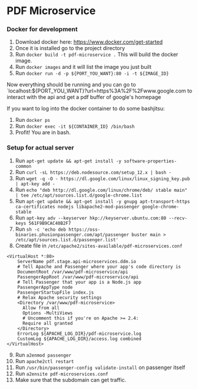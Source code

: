 # PDF Microservice

### Docker for development
1. Download docker here: https://www.docker.com/get-started
2. Once it is installed go to the project directory
3. Run `docker build -t pdf-microservice .` This will build the docker image.
4. Run `docker images` and it will list the image you just built
5. Run `docker run -d -p ${PORT_YOU_WANT}:80 -i -t ${IMAGE_ID}`

Now everything should be running and you can go to `localhost:${PORT_YOU_WANT}?url=https%3A%2F%2Fwww.google.com to interact with the api and get a pdf buffer of google's homepage

If you want to log into the docker container to do some bashjitsu:
1. Run `docker ps`
2. Run `docker exec -it ${CONTAINER_ID} /bin/bash`
3. Profit! You are in bash.

### Setup for actual server
1. Run `apt-get update && apt-get install -y software-properties-common`
2. Run `curl -sL https://deb.nodesource.com/setup_12.x | bash -`
3. Run `wget -q -O - https://dl.google.com/linux/linux_signing_key.pub | apt-key add -`
4. Run `echo "deb http://dl.google.com/linux/chrome/deb/ stable main" | tee /etc/apt/sources.list.d/google-chrome.list`
5. Run `apt-get update && apt-get install -y gnupg apt-transport-https ca-certificates nodejs libapache2-mod-passenger google-chrome-stable`
6. Run `apt-key adv --keyserver hkp://keyserver.ubuntu.com:80 --recv-keys 561F9B9CAC40B2F7`
7. Run `sh -c 'echo deb https://oss-binaries.phusionpassenger.com/apt/passenger buster main > /etc/apt/sources.list.d/passenger.list'`
8. Create file in `/etc/apache2/sites-available/pdf-microservices.conf`
~~~~
<VirtualHost *:80>
    ServerName pdf.stage.api-microservices.ddm.io
    # Tell Apache and Passenger where your app's code directory is
    DocumentRoot /var/www/pdf-microservice/api
    PassengerAppRoot /var/www/pdf-microservice/api
    # Tell Passenger that your app is a Node.js app
    PassengerAppType node
    PassengerStartupFile index.js
    # Relax Apache security settings
    <Directory /var/www/pdf-microservice>
      Allow from all
      Options -MultiViews
      # Uncomment this if you're on Apache >= 2.4:
      Require all granted
    </Directory>
    ErrorLog ${APACHE_LOG_DIR}/pdf-microservice.log
    CustomLog ${APACHE_LOG_DIR}/access.log combined
</VirtualHost>
~~~~
9. Run `a2enmod passenger`
10. Run `apache2ctl restart`
11. Run `/usr/bin/passenger-config validate-install` on passenger itself
12. Run `a2ensite pdf-microservices.conf`
13. Make sure that the subdomain can get traffic.
